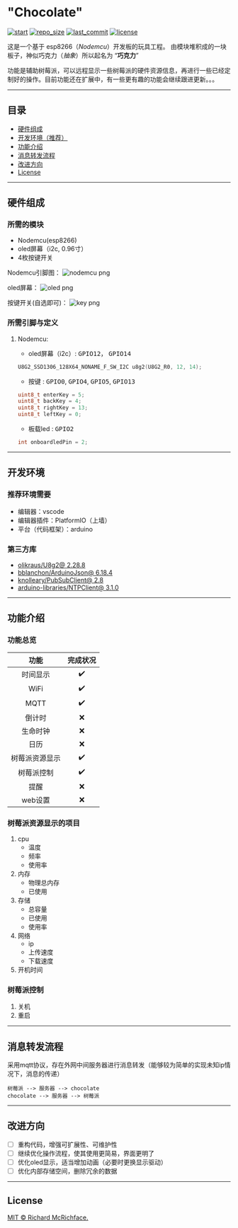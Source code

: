 # "Chocolate"

[![start](https://img.shields.io/github/stars/zhujoe/esp8266.svg)](start)
[![repo_size](https://img.shields.io/github/repo-size/zhujoe/esp8266.svg)](repo_size)
[![last_commit](https://img.shields.io/github/last-commit/zhujoe/esp8266.svg)](last_commit)
[![license](https://img.shields.io/github/license/zhujoe/esp8266.svg)](LICENSE)

这是一个基于 esp8266（_Nodemcu_）开发板的玩具工程。
由模块堆积成的一块板子，神似巧克力（_抽象_）所以起名为 “__巧克力__”

功能是辅助树莓派，可以远程显示一些树莓派的硬件资源信息，再进行一些已经定制好的操作。目前功能还在扩展中，有一些更有趣的功能会继续跟进更新。。。

---

## 目录

- [硬件组成](#硬件组成)
- [开发环境（推荐）](#开发环境)
- [功能介绍](#功能介绍)
- [消息转发流程](#消息转发流程)
- [改进方向](#改进方向)
- [License](#License)

---

## 硬件组成

### 所需的模块

- Nodemcu(esp8266)
- oled屏幕（i2c, 0.96寸）
- 4枚按键开关

Nodemcu引脚图：
![nodemcu png](./md_img/nodemcu.png)

oled屏幕：
![oled png](./md_img/oled.png)

按键开关(自选即可)：
![key png](./md_img/key.png)

### 所需引脚与定义

1. Nodemcu:
    - oled屏幕（i2c）: <kbd>GPIO12</kbd>， <kbd>GPIO14</kbd>

    ``` c
    U8G2_SSD1306_128X64_NONAME_F_SW_I2C u8g2(U8G2_R0, 12, 14);
    ```

    - 按键 : <kbd>GPIO0</kbd>, <kbd>GPIO4</kbd>, <kbd>GPIO5</kbd>, <kbd>GPIO13</kbd>

    ``` c
    uint8_t enterKey = 5;
    uint8_t backKey = 4;
    uint8_t rightKey = 13;
    uint8_t leftKey = 0;
    ```

    - 板载led : <kbd>GPIO2</kbd>

    ``` c
    int onboardledPin = 2;
    ```

---

## 开发环境

### 推荐环境需要

- 编辑器：vscode
- 编辑器插件：PlatformIO（上墙）
- 平台（代码框架）：arduino

### 第三方库

- [olikraus/U8g2@ 2.28.8](https://github.com/olikraus/U8g2_Arduino?utm_source=platformio&utm_medium=piohome)
- [bblanchon/ArduinoJson@ 6.18.4](https://github.com/bblanchon/ArduinoJson?utm_source=platformio&utm_medium=piohome)
- [knolleary/PubSubClient@ 2.8](https://github.com/knolleary/pubsubclient?utm_source=platformio&utm_medium=piohome)
- [arduino-libraries/NTPClient@ 3.1.0](https://github.com/arduino-libraries/NTPClient?utm_source=platformio&utm_medium=piohome)

---

## 功能介绍

### 功能总览

| 功能 | 完成状况 |
| :---: | :---: |
| 时间显示 | :heavy_check_mark:|
| WiFi | :heavy_check_mark: |
| MQTT | :heavy_check_mark: |
| 倒计时 | :x: |
| 生命时钟 | :x: |
| 日历 | :x: |
| 树莓派资源显示 | :heavy_check_mark: |
| 树莓派控制 | :heavy_check_mark: |
| 提醒 | :x: |
| web设置 | :x: |

### 树莓派资源显示的项目

1. cpu
    - 温度
    - 频率
    - 使用率
2. 内存
    - 物理总内存
    - 已使用
3. 存储
    - 总容量
    - 已使用
    - 使用率
4. 网络
    - ip
    - 上传速度
    - 下载速度
5. 开机时间

### 树莓派控制

1. 关机
2. 重启

---

## 消息转发流程

采用mqtt协议，存在外网中间服务器进行消息转发（能够较为简单的实现未知ip情况下，消息的传递）

``` text
树莓派 --> 服务器 --> chocolate
chocolate --> 服务器 --> 树莓派
```

---

## 改进方向

- [ ] 重构代码，增强可扩展性、可维护性
- [ ] 继续优化操作流程，使其使用更简易，界面更明了
- [ ] 优化oled显示，适当增加动画（必要时更换显示驱动）
- [ ] 优化内部存储空间，删除冗余的数据

---

## License

[MIT © Richard McRichface.](./LICENSE)
